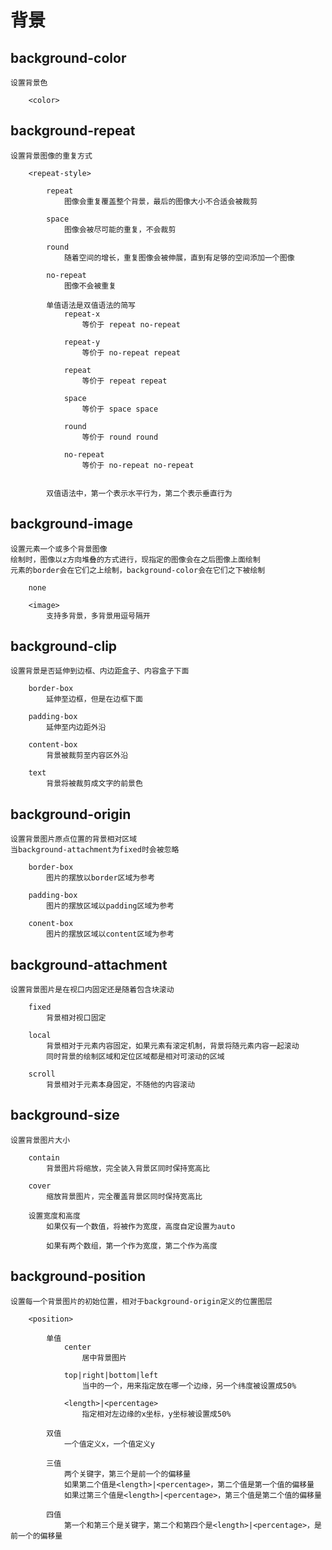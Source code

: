 # 背景

## background-color
    设置背景色

        <color>

## background-repeat
    设置背景图像的重复方式

        <repeat-style>
            
            repeat
                图像会重复覆盖整个背景，最后的图像大小不合适会被裁剪
            
            space
                图像会被尽可能的重复，不会裁剪
            
            round
                随着空间的增长，重复图像会被伸展，直到有足够的空间添加一个图像

            no-repeat
                图像不会被重复

            单值语法是双值语法的简写
                repeat-x
                    等价于 repeat no-repeat

                repeat-y
                    等价于 no-repeat repeat
                
                repeat
                    等价于 repeat repeat

                space
                    等价于 space space

                round
                    等价于 round round

                no-repeat
                    等价于 no-repeat no-repeat


            双值语法中，第一个表示水平行为，第二个表示垂直行为

## background-image
    设置元素一个或多个背景图像
    绘制时，图像以z方向堆叠的方式进行，现指定的图像会在之后图像上面绘制
    元素的border会在它们之上绘制，background-color会在它们之下被绘制

        none

        <image>
            支持多背景，多背景用逗号隔开

## background-clip
    设置背景是否延伸到边框、内边距盒子、内容盒子下面

        border-box
            延伸至边框，但是在边框下面
        
        padding-box
            延伸至内边距外沿

        content-box
            背景被裁剪至内容区外沿
        
        text
            背景将被裁剪成文字的前景色


## background-origin
    设置背景图片原点位置的背景相对区域
    当background-attachment为fixed时会被忽略

        border-box
            图片的摆放以border区域为参考

        padding-box
            图片的摆放区域以padding区域为参考
        
        conent-box
            图片的摆放区域以content区域为参考

    
## background-attachment
    设置背景图片是在视口内固定还是随着包含块滚动

        fixed
            背景相对视口固定

        local
            背景相对于元素内容固定，如果元素有滚定机制，背景将随元素内容一起滚动
            同时背景的绘制区域和定位区域都是相对可滚动的区域

        scroll
            背景相对于元素本身固定，不随他的内容滚动


## background-size
    设置背景图片大小

        contain
            背景图片将缩放，完全装入背景区同时保持宽高比

        cover
            缩放背景图片，完全覆盖背景区同时保持宽高比

        设置宽度和高度
            如果仅有一个数值，将被作为宽度，高度自定设置为auto
            
            如果有两个数组，第一个作为宽度，第二个作为高度

## background-position
    设置每一个背景图片的初始位置，相对于background-origin定义的位置图层
    
        <position>

            单值
                center
                    居中背景图片
                
                top|right|bottom|left
                    当中的一个，用来指定放在哪一个边缘，另一个纬度被设置成50%

                <length>|<percentage>
                    指定相对左边缘的x坐标，y坐标被设置成50%

            双值
                一个值定义x，一个值定义y

            三值
                两个关键字，第三个是前一个的偏移量
                如果第二个值是<length>|<percentage>，第二个值是第一个值的偏移量
                如果过第三个值是<length>|<percentage>，第三个值是第二个值的偏移量

            四值
                第一个和第三个是关键字，第二个和第四个是<length>|<percentage>，是前一个的偏移量



